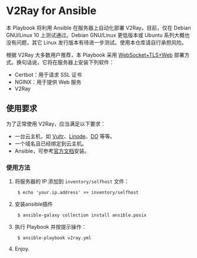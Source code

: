 # V2Ray for Ansible

本 Playbook 将利用 Ansible 在服务器上自动化部署 V2Ray。目前，仅在 Debian
GNU/Linux 10 上测试通过。Debian GNU/Linux 更低版本或 Ubuntu
系列大概也没有问题，其它 Linux
发行版本有待进一步测试。使用本仓库请自行承担风险。

根据 V2Ray 大多数用户推荐，本 Playbook 采用 [WebSocket+TLS+Web](https://toutyrater.github.io/advanced/wss_and_web.html) 部署方式。换句话说，它将在服务器上安装下列软件：

* Certbot：用于请求 SSL 证书
* NGINX：用于提供 Web 服务
* V2Ray

## 使用要求

为了正常使用 V2Ray，应当满足以下要求：

* 一台云主机，如 [Vultr](https://www.vultr.com/?ref=7123175)、[Linode](https://www.linode.com/?r=28bf53dae49d2c55dd671136769c0b7526db5891)、[DO](https://m.do.co/c/7758457f61ad) 等等。
* 一个域名且已经绑定到云主机。
* Ansible，可参考[官方文档](https://docs.ansible.com/ansible/latest/installation_guide/intro_installation.html#installing-the-control-node)安装。

### 使用方法

1. 将服务器的 IP 添加到 `inventory/selfhost` 文件：

        $ echo 'your.ip.address' >> inventory/selfhost

2. 安装ansible插件
 
        $ ansible-galaxy collection install ansible.posix
 

2. 执行 Playbook 并按提示操作：

        $ ansible-playbook v2ray.yml

3. Enjoy.
